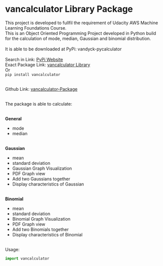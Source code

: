 # vancalculator Library Package

This project is developed to fullfil the requirement of Udacity AWS Machine Learning Foundations Course.<br/>
This is an Object Oriented Programming Project developed in Python build for the calculation of mode, median, Gaussian and binomial distribution.<br/><br/>
It is able to be downloaded at PyPi: vandyck-pycalculator<br/><br/>
Search in Link: [PyPi Website](https://pypi.org/)<br/>
Exact Package Link: [vancalculator Library](https://pypi.org/project/vancalculator/0.0.1/)<br/>
Or<br/>
`pip install vancalculator`<br/><br/>

Github Link: [vancalculator-Package](https://github.com/Laikaiyong/Vandyck-Pycalculator-Package)<br/><br/>

The package is able to calculate:<br/><br/>

**General**

- mode
- median
  <br/><br/>

**Gaussian**

- mean
- standard deviation
- Gaussian Graph Visualization
- PDF Graph view
- Add two Gaussians together
- Display characteristics of Gaussian
  <br/><br/>

**Binomial**

- mean
- standard deviation
- Binomial Graph Visualization
- PDF Graph view
- Add two Binomials together
- Display characteristics of Binomial
  <br/><br/>

Usage:

```py
import vancalculator
```
